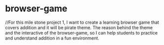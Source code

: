 # browser-game

//For this mile stone project 1, I want to create a learning browser game that covers addition and it will be pirate theme. The reason behind the theme and the interactive of the browser-game, so I can help students to practice and understand addition in a fun environment.
